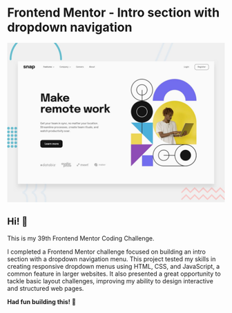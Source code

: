 # Frontend Mentor - Intro section with dropdown navigation

![Design preview for the Intro section with dropdown navigation coding challenge](./design/desktop-preview.jpg)

## Hi! 👋

This is my 39th Frontend Mentor Coding Challenge.

I completed a Frontend Mentor challenge focused on building an intro section with a dropdown navigation menu. This project tested my skills in creating responsive dropdown menus using HTML, CSS, and JavaScript, a common feature in larger websites. It also presented a great opportunity to tackle basic layout challenges, improving my ability to design interactive and structured web pages.


**Had fun building this!** 🚀
